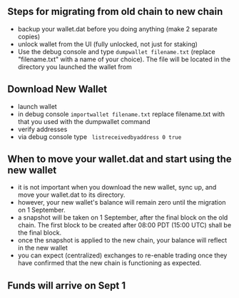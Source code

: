 ## Steps for migrating from old chain to new chain
- backup your wallet.dat before you doing anything (make 2 separate copies)
- unlock wallet from the UI (fully unlocked, not just for staking)
- Use the debug console and type ```dumpwallet filename.txt``` (replace "filename.txt" with a name of your choice). The file will be located in the directory you launched the wallet from

## Download New Wallet
- launch wallet
- in debug console ```importwallet filename.txt``` replace filename.txt with that you used with the dumpwallet command
- verify addresses
- via debug console type
``` listreceivedbyaddress 0 true```

## When to move your wallet.dat and start using the new wallet
- it is not important when you download the new wallet, sync up, and move your wallet.dat to its directory.
- however, your new wallet's balance will remain zero until the migration on 1 September.
- a snapshot will be taken on 1 September, after the final block on the old chain. The first block to be created after 08:00 PDT (15:00 UTC) shall be the final block.
- once the snapshot is applied to the new chain, your balance will reflect in the new wallet
- you can expect (centralized) exchanges to re-enable trading once they have confirmed that the new chain is functioning as expected.

## Funds will arrive on Sept 1
